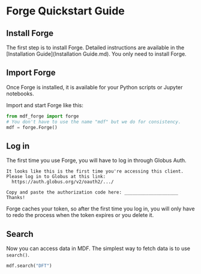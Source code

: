 # Forge Quickstart Guide
## Install Forge
The first step is to install Forge. Detailed instructions are available in the [Installation Guide](Installation Guide.md). You only need to install Forge.

## Import Forge
Once Forge is installed, it is available for your Python scripts or Jupyter notebooks.

Import and start Forge like this:
```python 3
from mdf_forge import forge
# You don't have to use the name "mdf" but we do for consistency.
mdf = forge.Forge()
```

## Log in
The first time you use Forge, you will have to log in through Globus Auth.
```
It looks like this is the first time you're accessing this client.
Please log in to Globus at this link:
  https://auth.globus.org/v2/oauth2/.../

Copy and paste the authorization code here: ____________________
Thanks!
```
Forge caches your token, so after the first time you log in, you will only have to redo the process when the token expires or you delete it.

## Search
Now you can access data in MDF. The simplest way to fetch data is to use `search()`.
```python 3
mdf.search("DFT")
```
